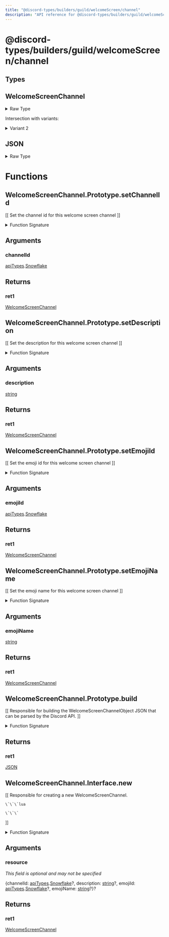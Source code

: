 ```yaml
---
title: "@discord-types/builders/guild/welcomeScreen/channel"
description: "API reference for @discord-types/builders/guild/welcomeScreen/channel"
---
```


<div id="@discord-types/builders/guild/welcomeScreen/channel"></div>

# @discord-types/builders/guild/welcomeScreen/channel

<div id="Types"></div>

## Types

<div id="WelcomeScreenChannel"></div>

## WelcomeScreenChannel

<details>
<summary>Raw Type</summary>

```luau
type WelcomeScreenChannel = WelcomeScreenChannel.Prototype, & {
	channelId: apiTypes.Snowflake?,

	description: string,

	emojiId: apiTypes.Snowflake?,

	emojiName: string?
}
```

</details>

Intersection with variants:

<details>
<summary>Variant 2</summary>

<TypeTable
	type={{
		"channelId": {
			type: "[apiTypes](#module.apiTypes).[Snowflake](#Snowflake)?",
			description: "",
			required: false
		},
		"description": {
			type: "[string](#string)",
			description: "",
			required: true
		},
		"emojiId": {
			type: "[apiTypes](#module.apiTypes).[Snowflake](#Snowflake)?",
			description: "",
			required: false
		},
		"emojiName": {
			type: "[string](#string)?",
			description: "",
			required: false
		},
	}}
/>
</details>

<div id="JSON"></div>

## JSON

<details>
<summary>Raw Type</summary>

```luau
type JSON = WelcomeScreenChannel.Prototype.build(nil :: any),
```

</details>

<div id="Functions"></div>

# Functions

<div id="WelcomeScreenChannel.Prototype.setChannelId"></div>

## WelcomeScreenChannel.Prototype.setChannelId

\[\[
	Set the channel id for this welcome screen channel
\]\]

<details>
<summary>Function Signature</summary>

```luau
--[[
	Set the channel id for this welcome screen channel
]]
function WelcomeScreenChannel.Prototype.setChannelId(self: WelcomeScreenChannel, channelId: apiTypes.Snowflake) -> WelcomeScreenChannel end
```

</details>

<div id="Arguments"></div>

## Arguments

<div id="channelId"></div>

### channelId

[apiTypes](#module.apiTypes).[Snowflake](#Snowflake)



<div id="Returns"></div>

## Returns

<div id="ret1"></div>

### ret1

[WelcomeScreenChannel](#WelcomeScreenChannel)<div id="WelcomeScreenChannel.Prototype.setDescription"></div>

## WelcomeScreenChannel.Prototype.setDescription

\[\[
	Set the description for this welcome screen channel
\]\]

<details>
<summary>Function Signature</summary>

```luau
--[[
	Set the description for this welcome screen channel
]]
function WelcomeScreenChannel.Prototype.setDescription(self: WelcomeScreenChannel, description: string) -> WelcomeScreenChannel end
```

</details>

<div id="Arguments"></div>

## Arguments

<div id="description"></div>

### description

[string](#string)

<div id="Returns"></div>

## Returns

<div id="ret1"></div>

### ret1

[WelcomeScreenChannel](#WelcomeScreenChannel)<div id="WelcomeScreenChannel.Prototype.setEmojiId"></div>

## WelcomeScreenChannel.Prototype.setEmojiId

\[\[
	Set the emoji id for this welcome screen channel
\]\]

<details>
<summary>Function Signature</summary>

```luau
--[[
	Set the emoji id for this welcome screen channel
]]
function WelcomeScreenChannel.Prototype.setEmojiId(self: WelcomeScreenChannel, emojiId: apiTypes.Snowflake) -> WelcomeScreenChannel end
```

</details>

<div id="Arguments"></div>

## Arguments

<div id="emojiId"></div>

### emojiId

[apiTypes](#module.apiTypes).[Snowflake](#Snowflake)



<div id="Returns"></div>

## Returns

<div id="ret1"></div>

### ret1

[WelcomeScreenChannel](#WelcomeScreenChannel)<div id="WelcomeScreenChannel.Prototype.setEmojiName"></div>

## WelcomeScreenChannel.Prototype.setEmojiName

\[\[
	Set the emoji name for this welcome screen channel
\]\]

<details>
<summary>Function Signature</summary>

```luau
--[[
	Set the emoji name for this welcome screen channel
]]
function WelcomeScreenChannel.Prototype.setEmojiName(self: WelcomeScreenChannel, emojiName: string) -> WelcomeScreenChannel end
```

</details>

<div id="Arguments"></div>

## Arguments

<div id="emojiName"></div>

### emojiName

[string](#string)

<div id="Returns"></div>

## Returns

<div id="ret1"></div>

### ret1

[WelcomeScreenChannel](#WelcomeScreenChannel)<div id="WelcomeScreenChannel.Prototype.build"></div>

## WelcomeScreenChannel.Prototype.build

\[\[
	Responsible for building the WelcomeScreenChannelObject JSON that can be parsed by the Discord API.
\]\]

<details>
<summary>Function Signature</summary>

```luau
--[[
	Responsible for building the WelcomeScreenChannelObject JSON that can be parsed by the Discord API.
]]
function WelcomeScreenChannel.Prototype.build(self: WelcomeScreenChannel) -> JSON end
```

</details>

<div id="Returns"></div>

## Returns

<div id="ret1"></div>

### ret1

[JSON](#JSON)<div id="WelcomeScreenChannel.Interface.new"></div>

## WelcomeScreenChannel.Interface.new

\[\[
	Responsible for creating a new WelcomeScreenChannel.

	\`\`\`lua
	
	\`\`\`
\]\]

<details>
<summary>Function Signature</summary>

```luau
--[[
	Responsible for creating a new WelcomeScreenChannel.

	\`\`\`lua
	
	\`\`\`
]]
function WelcomeScreenChannel.Interface.new(resource: {
		channelId: apiTypes.Snowflake?,

		description: string?,

		emojiId: apiTypes.Snowflake?,

		emojiName: string?
	}?) -> WelcomeScreenChannel end
```

</details>

<div id="Arguments"></div>

## Arguments

<div id="resource"></div>

### resource

*This field is optional and may not be specified*

\{channelId: [apiTypes](#module.apiTypes).[Snowflake](#Snowflake)?, description: [string](#string)?, emojiId: [apiTypes](#module.apiTypes).[Snowflake](#Snowflake)?, emojiName: [string](#string)?\}?

<div id="Returns"></div>

## Returns

<div id="ret1"></div>

### ret1

[WelcomeScreenChannel](#WelcomeScreenChannel)